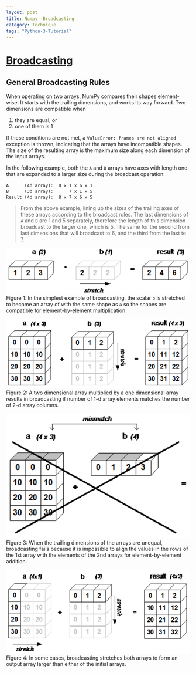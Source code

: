 ```yaml
---
layout: post
title: Numpy--Broadcasting
category: Technique
tags: "Python-3-Tutorial"
---
```


# [Broadcasting](https://docs.scipy.org/doc/numpy-1.14.0/user/basics.broadcasting.html)

## General Broadcasting Rules
When operating on two arrays, NumPy compares their shapes element-wise. It starts with the trailing dimensions, and works its way forward. Two dimensions are compatible when
1. they are equal, or
2. one of them is 1

If these conditions are not met, a `ValueError: frames are not aligned` exception is thrown, indicating that the arrays have incompatible shapes. The size of the resulting array is the maximum size along each dimension of the input arrays.

In the following example, both the `A` and `B` arrays have axes with length one that are expanded to a larger size during the broadcast operation:

```
A      (4d array):  8 x 1 x 6 x 1
B      (3d array):      7 x 1 x 5
Result (4d array):  8 x 7 x 6 x 5
```

> From the above example, lining up the sizes of the trailing axes of these arrays according to the broadcast rules. The last dimensions of `A` and `B` are 1 and 5 separately, therefore the length of this dimension broadcast to the larger one, which is 5. The same for the second from last dimensions that will broadcast to 6, and the third from the last to 7.

![Alt text](/public/img/posts/python_3_tutorial/NumpyBroadcasting/fig_1.png)
Figure 1: In the simplest example of broadcasting, the scalar `b` is stretched to become an array of with the same shape as `a` so the shapes are compatible for element-by-element multiplication.

![Alt text](/public/img/posts/python_3_tutorial/NumpyBroadcasting/fig_2.png)
Figure 2: A two dimensional array multiplied by a one dimensional array results in broadcasting if number of 1-d array elements matches the number of 2-d array columns.

![Alt text](/public/img/posts/python_3_tutorial/NumpyBroadcasting/fig_3.png)
Figure 3: When the trailing dimensions of the arrays are unequal, broadcasting fails because it is impossible to align the values in the rows of the 1st array with the elements of the 2nd arrays for element-by-element addition. 

![Alt text](/public/img/posts/python_3_tutorial/NumpyBroadcasting/fig_4.png)
Figure 4: In some cases, broadcasting stretches both arrays to form an output array larger than either of the initial arrays. 

